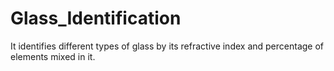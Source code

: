 # Glass_Identification
It identifies different types of glass by its refractive index and percentage of elements mixed in it.
